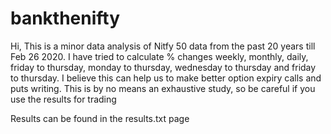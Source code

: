 # bankthenifty

Hi, This is a minor data analysis of Nitfy 50 data from the past 20 years till Feb 26 2020.
I have tried to calculate % changes weekly, monthly, daily, friday to thursday, monday to thursday, wednesday to thursday and friday to thursday.
I believe this can help us to make better option expiry calls and puts writing.
This is by no means an exhaustive study, so be careful if you use the results for trading

Results can be found in the results.txt page
